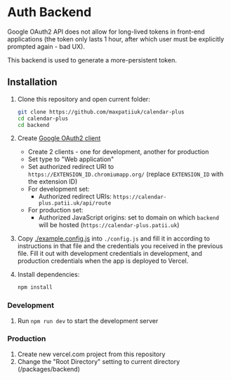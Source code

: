 # Auth Backend

Google OAuth2 API does not allow for long-lived tokens in front-end applications
(the token only lasts 1 hour, after which user must be explicitly prompted
again - bad UX).

This backend is used to generate a more-persistent token.

## Installation

1. Clone this repository and open current folder:

   ```sh
   git clone https://github.com/maxpatiiuk/calendar-plus
   cd calendar-plus
   cd backend
   ```

2. Create
   [Google OAuth2 client](https://github.com/googleapis/google-api-nodejs-client?tab=readme-ov-file#oauth2-client)

   - Create 2 clients - one for development, another for production
   - Set type to "Web application"
   - Set authorized redirect URI to `https://EXTENSION_ID.chromiumapp.org/`
     (replace `EXTENSION_ID` with the extension ID)
   - For development set:
     - Authorized redirect URIs: `https://calendar-plus.patii.uk/api/route`
   - For production set:
     - Authorized JavaScript origins: set to domain on which `backend` will be
       hosted (`https://calendar-plus.patii.uk`)

3. Copy [./example.config.js](./example.config.js) into `./config.js` and fill
   it in according to instructions in that file and the credentials you received
   in the previous file. Fill it out with development credentials in
   development, and production credentials when the app is deployed to Vercel.

4. Install dependencies:

   ```sh
   npm install
   ```

### Development

1. Run `npm run dev` to start the development server

### Production

1. Create new vercel.com project from this repository
2. Change the "Root Directory" setting to current directory (/packages/backend)
